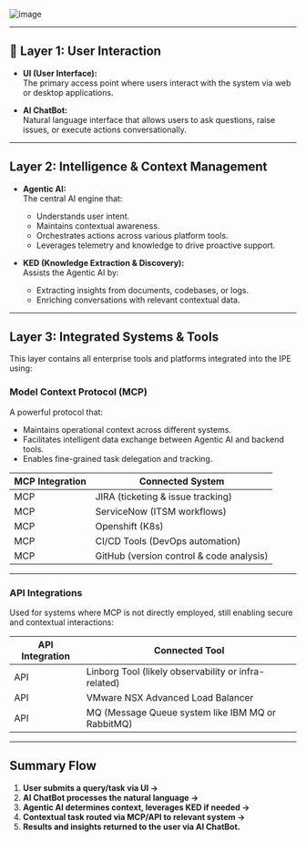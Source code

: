 ![image](https://github.com/user-attachments/assets/5a811d31-d6a5-429a-bdbe-57cfa8c63f36)



---

## 🔷 **Layer 1: User Interaction**

- **UI (User Interface):**  
  The primary access point where users interact with the system via web or desktop applications.

- **AI ChatBot:**  
  Natural language interface that allows users to ask questions, raise issues, or execute actions conversationally.

---

## **Layer 2: Intelligence & Context Management**

- **Agentic AI:**  
  The central AI engine that:
  - Understands user intent.
  - Maintains contextual awareness.
  - Orchestrates actions across various platform tools.
  - Leverages telemetry and knowledge to drive proactive support.

- **KED (Knowledge Extraction & Discovery):**  
  Assists the Agentic AI by:
  - Extracting insights from documents, codebases, or logs.
  - Enriching conversations with relevant contextual data.

---

## **Layer 3: Integrated Systems & Tools**

This layer contains all enterprise tools and platforms integrated into the IPE using:

###  **Model Context Protocol (MCP)**
A powerful protocol that:
- Maintains operational context across different systems.
- Facilitates intelligent data exchange between Agentic AI and backend tools.
- Enables fine-grained task delegation and tracking.

| MCP Integration | Connected System   |
|-----------------|--------------------|
| MCP             | JIRA (ticketing & issue tracking) |
| MCP             | ServiceNow (ITSM workflows)       |
| MCP             | Openshift (K8s)       |
| MCP             | CI/CD Tools (DevOps automation)   |
| MCP             | GitHub (version control & code analysis) |

---

### **API Integrations**
Used for systems where MCP is not directly employed, still enabling secure and contextual interactions:

| API Integration | Connected Tool     |
|-----------------|--------------------|
| API             | Linborg Tool (likely observability or infra-related) |
| API             | VMware NSX Advanced Load Balancer             |
| API             | MQ (Message Queue system like IBM MQ or RabbitMQ)    |

---

##  **Summary Flow**
1. **User submits a query/task via UI →**
2. **AI ChatBot processes the natural language →**
3. **Agentic AI determines context, leverages KED if needed →**
4. **Contextual task routed via MCP/API to relevant system →**
5. **Results and insights returned to the user via AI ChatBot.**

